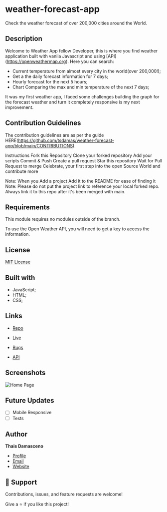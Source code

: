 # weather-forecast-app

Check the weather forecast of over 200,000 cities around the World. 

## Description

Welcome to Weather App fellow Developer, this is where you find weather application built with vanila Javascript and using [API] (https://openweathermap.org). Here you can search:

- Current temperature from almost every city in the world(over 200,000!);
- Get a the daily forecast information for 7 days;
- Hourly forecast for the next 5 hours;
- Chart Comparing the max and min temperature of the next 7 days;

It was my first weather app, I faced some challenges building the graph for the forecast weather and turn it completely responsive is my next improvement.

## Contribution Guidelines

The contribution guidelines are as per the guide HERE(https://github.com/tsdamas/weather-forecast-app/blob/main/CONTRIBUTIONS).

Instructions Fork this Repository Clone your forked repository Add your scripts Commit & Push Create a pull request Star this repository Wait for Pull Request to merge Celebrate, your first step into the open Source World and contribute more

Note: When you Add a project Add it to the README for ease of finding it Note: Please do not put the project link to reference your local forked repo. Always link it to this repo after it's been merged with main.

## Requirements
This module requires no modules outside of the branch. 

To use the Open Weather API, you will need to get a key to access the information. 

## License

[MIT License](https://choosealicense.com/licenses/mit/)

## Built with 

- JavaScript;
- HTML; 
- CSS; 

## Links

- [Repo](https://github.com/tsdamas/weather-forecast-app "<weather-forecast-app> Repo")

- [Live](<https://admiring-dubinsky-678eee.netlify.app> "Live View")

- [Bugs](https://github.com/tsdamas/weather-forecast-app/issues "Issues Page")

- [API](<https://openweathermap.org/api/one-call-api> "API")

## Screenshots

![Home Page](/images/screencapture-weather-forecast-app "Home Page")

## Future Updates

- [ ] Mobile Responsive
- [ ] Tests

## Author

**Thais Damasceno**

- [Profile](https://github.com/tsdamas "Thais Damasceno")
- [Email](mailto:tssdamasceno@gmail.com?subject=Hi "Hi!")
- [Website](https://stoic-mclean-831fce.netlify.app "Welcome")

## 🤝 Support

Contributions, issues, and feature requests are welcome!

Give a ⭐️ if you like this project!



